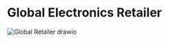 # Global Electronics Retailer
![Global Retailer drawio](https://github.com/user-attachments/assets/5cf192b9-d1d2-44c8-be0e-8f207daf1701)
